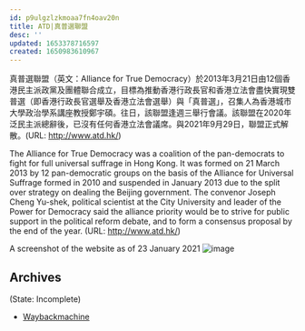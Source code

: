 ```yaml
---
id: p9ulgzlzkmoaa7fn4oav20n
title: ATD|真普選聯盟
desc: ''
updated: 1653378716597
created: 1650983610967
---
```


真普選聯盟（英文：Alliance for True Democracy）於2013年3月21日由12個香港民主派政黨及團體聯合成立，目標為推動香港行政長官和香港立法會盡快實現雙普選（即香港行政長官選舉及香港立法會選舉）與「真普選」，召集人為香港城市大學政治學系講座教授鄭宇碩。往日，該聯盟逢週三舉行會議。該聯盟在2020年泛民主派總辭後，已沒有任何香港立法會議席。與2021年9月29日，聯盟正式解散。(URL: http://www.atd.hk/)

The Alliance for True Democracy was a coalition of the pan-democrats to fight for full universal suffrage in Hong Kong. It was formed on 21 March 2013 by 12 pan-democratic groups on the basis of the Alliance for Universal Suffrage formed in 2010 and suspended in January 2013 due to the split over strategy on dealing the Beijing government. The convenor Joseph Cheng Yu-shek, political scientist at the City University and leader of the Power for Democracy said the alliance priority would be to strive for public support in the political reform debate, and to form a consensus proposal by the end of the year. (URL: http://www.atd.hk/)

A screenshot of the website as of 23 January 2021
![image](https://user-images.githubusercontent.com/103475460/165333922-0b4e32e2-da55-4756-8a20-fe8ac49defab.png)


## Archives
(State: Incomplete)

- [Waybackmachine](https://web.archive.org/web/*/http://www.atd.hk/)